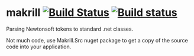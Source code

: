 makrill [![Build Status](https://travis-ci.org/NewtonsoftJsonExt/makrill.svg?branch=master)](https://travis-ci.org/NewtonsoftJsonExt/makrill) [![Build status](https://ci.appveyor.com/api/projects/status/moynnj9oji0v48uo/branch/master?svg=true)](https://ci.appveyor.com/project/wallymathieu/makrill/branch/master)
=======

Parsing Newtonsoft tokens to standard .net classes.


Not much code, use Makrill.Src nuget package to get a copy of the source code into your application.
